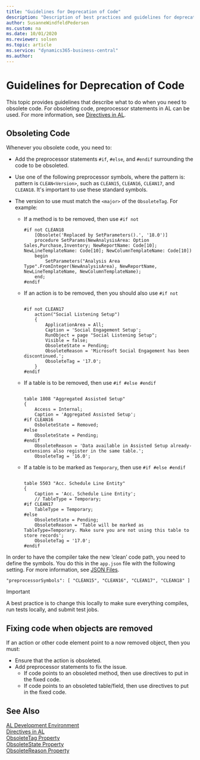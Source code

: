 ```yaml
---
title: "Guidelines for Deprecation of Code"
description: "Description of best practices and guidelines for deprecating code in AL for Business Central."
author: SusanneWindfeldPedersen
ms.custom: na
ms.date: 10/01/2020
ms.reviewer: solsen
ms.topic: article
ms.service: "dynamics365-business-central"
ms.author: 
---
```


# Guidelines for Deprecation of Code

This topic provides guidelines that describe what to do when you need to obsolete code. For obsoleting code, preprocessor statements in AL can be used. For more information, see [Directives in AL](directives/devenv-directives-in-al.md).

## Obsoleting Code

Whenever you obsolete code, you need to:

- Add the preprocessor statements `#if`, `#else`, and `#endif` surrounding the code to be obsoleted.
- Use one of the following preprocessor symbols, where the pattern is: pattern is `CLEAN<Version>`, such as `CLEAN15`, `CLEAN16`, `CLEAN17`, and `CLEAN18`. It's important to use these standard symbols.
- The version to use must match the `<major>` of the `ObsoleteTag`. For example:

    - If a method is to be removed, then use `#if not`
        
        ```al
        #if not CLEAN18
            [Obsolete('Replaced by SetParameters().', '18.0')]
            procedure SetParams(NewAnalysisArea: Option Sales,Purchase,Inventory; NewReportName: Code[10]; NewLineTemplateName: Code[10]; NewColumnTemplateName: Code[10])
            begin
                SetParameters("Analysis Area Type".FromInteger(NewAnalysisArea), NewReportName, NewLineTemplateName, NewColumnTemplateName);
            end;
        #endif
        ```

    - If an action is to be removed, then you should also use `#if not`
        ```al
        
        #if not CLEAN17
            action("Social Listening Setup")
            {
                ApplicationArea = All;
                Caption = 'Social Engagement Setup';
                RunObject = page "Social Listening Setup";
                Visible = false;
                ObsoleteState = Pending;
                ObsoleteReason = 'Microsoft Social Engagement has been discontinued.';
                ObsoleteTag = '17.0';
            }
        #endif
        ```

    - If a table is to be removed, then use `#if #else #endif`
        ```al

        table 1808 "Aggregated Assisted Setup"
        {
            Access = Internal;
            Caption = 'Aggregated Assisted Setup';
        #if CLEAN16
            OsboleteState = Removed;
        #else
            ObsoleteState = Pending;
        #endif
            ObsoleteReason = 'Data available in Assisted Setup already- extensions also register in the same table.';
            ObsoleteTag = '16.0';
        ```        

    - If a table is to be marked as `Temporary`, then use `#if #else #endif`
        ```al
        
        table 5503 "Acc. Schedule Line Entity"
        {
            Caption = 'Acc. Schedule Line Entity';
            // TableType = Temporary;
        #if CLEAN17
            TableType = Temporary;
        #else
            ObsoleteState = Pending;
            ObsoleteReason = 'Table will be marked as TableType=Temporary. Make sure you are not using this table to store records';
            ObsoleteTag = '17.0';
        #endif
        ```

In order to have the compiler take the new ‘clean’ code path, you need to define the symbols. You do this in the `app.json` file with the following setting. For more information, see [JSON Files](devenv-json-files.md).

```al
"preprocessorSymbols": [ "CLEAN15", "CLEAN16", "CLEAN17", "CLEAN18" ]
```

> [!IMPORTANT]  
> A best practice is to change this locally to make sure everything compiles, run tests locally, and submit test jobs.

## Fixing code when objects are removed

If an action or other code element point to a now removed object, then you must:

- Ensure that the action is obsoleted.
- Add preprocessor statements to fix the issue. 
    - If code points to an obsoleted method, then use directives to put in the fixed code.
    - If code points to an obsoleted table/field, then use directives to put in the fixed code.

## See Also

[AL Development Environment](devenv-reference-overview.md)  
[Directives in AL](directives/devenv-directives-in-al.md)  
[ObsoleteTag Property](properties/devenv-obsoletetag-property.md)  
[ObsoleteState Property](properties/devenv-obsoletestate-property.md)  
[ObsoleteReason Property](properties/devenv-obsoletereason-property.md)  
